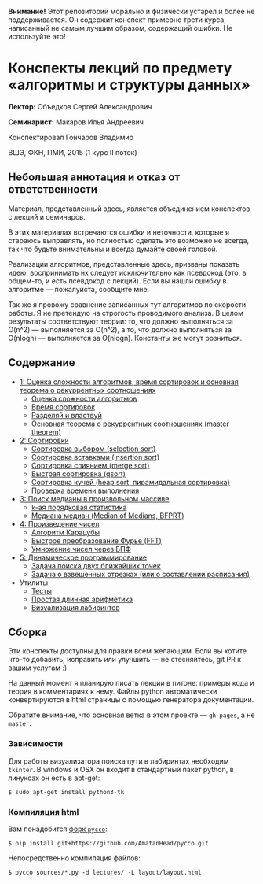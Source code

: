 __Внимание!__ Этот репозиторий морально и физически устарел и более не поддерживается. Он содержит конспект примерно трети курса, написанный не самым лучшим образом, содержащий ошибки. Не используйте это!


# Конспекты лекций по предмету «алгоритмы и структуры данных»

__Лектор:__ Объедков Сергей Александрович

__Семинарист:__ Макаров Илья Андреевич

Конспектировал Гончаров Владимир

ВШЭ, ФКН, ПМИ, 2015 (1 курс II поток)


## Небольшая аннотация и отказ от ответственности

Материал, представленный здесь, является объединением
конспектов с лекций и семинаров.

В этих материалах встречаются ошибки и неточности, которые я стараюсь выправлять,
но полностью сделать это возможно не всегда, так что будьте внимательны
и всегда думайте своей головой.

Реализации алгоритмов, представленные здесь, призваны показать идею,
воспринимать их следует исключительно как псевдокод (это, в общем-то,
и есть псевдокод с лекций). Если вы нашли ошибку в алгоритме —
пожалуйста, сообщите мне.

Так же я провожу сравнение записанных тут алгоритмов по скорости работы.
Я не претендую на строгость проводимого анализа.
В целом результаты соответствуют теории:
то, что должно выполняться за O(n^2)&nbsp;— выполняется за O(n^2),
а то, что должно выполнятьзя за O(nlogn)&nbsp;— выполняется за O(nlogn).
Константы же могут розниться.


## Содержание

*   [1: Оценка сложности алгоритмов, время сортировок и основная теорема о рекуррентных соотношениях][l1]
    *    [Оценка сложности алгоритмов][l1.1]
    *    [Время сортировок][l1.2]
    *    [Разделяй и властвуй][l1.3]
    *    [Основная теорема о рекуррентных соотношениях (master theorem)][l1.4]
*   [2: Cортировки][l2]
    *   [Сортировка выбором (selection sort)][l2.1]
    *   [Сортировка вставками (insertion sort)][l2.2]
    *   [Сортировка слиянием (merge sort)][l2.3]
    *   [Быстрая сортировка (qsort)][l2.4]
    *   [Сортировка кучей (heap sort, пирамидальная сортировка)][l2.5]
    *   [Проверка времени выполнения][l2.6]
*   [3: Поиск медианы в произвольном массиве][l3]
    *    [`k`-ая порядковая статистика][l3.1]
    *    [Медиана медиан (Median of Medians, BFPRT)][l3.2]
*   [4: Произведение чисел][l4]
     *   [Алгоритм Карацубы][l4.1]
     *   [Быстрое преобразование Фурье (FFT)][l4.2]
     *   [Умножение чисел через БПФ][l4.3]
*   [5: Динамическое программирование][l5]
     *   [Задача поиска двух ближайших точек][l5.1]
     *   [Задача о взвешенных отрезках (или о составлении расписания)][l5.2]
*   Утилиты
    *   [Тесты][utilities.tests]
    *   [Простая длинная арифметика][utilities.mp_helpers]
    *   [Визуализация лабиринтов][utilities.maze_plot]


## Сборка

Эти конспекты доступны для правки всем желающим. Если вы хотите что-то добавить,
исправить или улучшить — не стесняйтесь, git PR к вашим услугам :)

На данный момент я планирую писать лекции в питоне: примеры кода и
теория в комментариях к нему. Файлы python автоматически конвертируются
в html страницы с помощью генератора документации.

Обратите внимание, что основная ветка в этом проекте — `gh-pages`, а не `master`.

### Зависимости

Для работы визуализатора поиска пути в лабиринтах необходим `tkinter`.
В windows и OSX он входит в стандартный пакет python, в линуксах он есть в apt-get:

    $ sudo apt-get install python3-tk

### Компиляция html

Вам понадобится [форк `pycco`](https://github.com/AmatanHead/pycco):

    $ pip install git+https://github.com/AmatanHead/pycco.git

Непосредственно компиляция файлов:

    $ pycco sources/*.py -d lectures/ -L layout/layout.html


[l1]: http://amatanhead.github.io/programming-lectures/lectures/sorts_theory.html
[l1.1]: http://amatanhead.github.io/programming-lectures/lectures/sorts_theory.html#section-3
[l1.2]: http://amatanhead.github.io/programming-lectures/lectures/sorts_theory.html#section-5
[l1.3]: http://amatanhead.github.io/programming-lectures/lectures/sorts_theory.html#section-7
[l1.4]: http://amatanhead.github.io/programming-lectures/lectures/sorts_theory.html#section-9

[l2]: http://amatanhead.github.io/programming-lectures/lectures/sorts.html
[l2.1]: http://amatanhead.github.io/programming-lectures/lectures/sorts.html#section-2
[l2.2]: http://amatanhead.github.io/programming-lectures/lectures/sorts.html#section-4
[l2.3]: http://amatanhead.github.io/programming-lectures/lectures/sorts.html#section-6
[l2.4]: http://amatanhead.github.io/programming-lectures/lectures/sorts.html#section-8
[l2.5]: http://amatanhead.github.io/programming-lectures/lectures/sorts.html#section-10
[l2.6]: http://amatanhead.github.io/programming-lectures/lectures/sorts.html#section-12

[l3]: http://amatanhead.github.io/programming-lectures/lectures/median.html
[l3.1]: http://amatanhead.github.io/programming-lectures/lectures/median.html#section-2
[l3.2]: http://amatanhead.github.io/programming-lectures/lectures/median.html#section-4

[l4]: http://amatanhead.github.io/programming-lectures/lectures/product.html
[l4.1]: http://amatanhead.github.io/programming-lectures/lectures/product.html#section-2
[l4.2]: http://amatanhead.github.io/programming-lectures/lectures/product.html#section-4
[l4.3]: http://amatanhead.github.io/programming-lectures/lectures/product.html#section-6

[l5]: http://amatanhead.github.io/programming-lectures/lectures/dynamics.html
[l5.1]: http://amatanhead.github.io/programming-lectures/lectures/dynamics.html#section-2
[l5.2]: http://amatanhead.github.io/programming-lectures/lectures/dynamics.html#section-4
[l5.2]: http://amatanhead.github.io/programming-lectures/lectures/dynamics.html#section-6

[utilities.tests]: http://amatanhead.github.io/programming-lectures/lectures/tests.html
[utilities.mp_helpers]: http://amatanhead.github.io/programming-lectures/lectures/mp_helpers.html
[utilities.maze_plot]: http://amatanhead.github.io/programming-lectures/lectures/maze_plot.html
